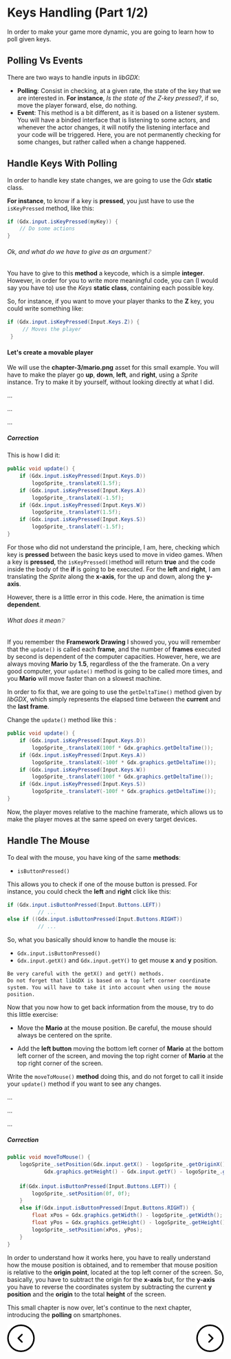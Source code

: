 # Keys Handling (Part 1/2) #

In order to make your game more dynamic, you are going to learn how to poll given
keys.

## Polling Vs Events ##

There are two ways to handle inputs in *libGDX*:
* **Polling**: Consist in checking, at a given rate, the state of the key that
we are interested in. **For instance**, *Is the state of the Z-key pressed?*, if so,
move the player forward, else, do nothing.
* **Event**: This method is a bit different, as it is based on a listener system.
You will have a binded interface that is listening to some actors, and whenever
the actor changes, it will notify the listening interface and your code will be triggered. Here, you are not permanently checking for some changes, but rather called when a change happened.

## Handle Keys With Polling ##

In order to handle key state changes, we are going to use the *Gdx* **static** class.

**For instance**, to know if a key is **pressed**, you just have to use the `isKeyPressed` method, like this:

```java
if (Gdx.input.isKeyPressed(myKey)) {
    // Do some actions
}
```

###### Ok, and what do we have to give as an argument:grey_question: ######

You have to give to this **method** a keycode, which is a simple **integer**.
However, in order for you to write more meaningful code, you can (I would say you have to) use the *Keys* **static class**, containing each possible key.

So, for instance, if you want to move your player thanks to the **Z** key, you could write something like:

```java
if (Gdx.input.isKeyPressed(Input.Keys.Z)) {
     // Moves the player
 }
```

#### Let's create a movable player ####

We will use the **chapter-3/mario.png** asset for this small example. You will have to make the player go **up**, **down**, **left**, and **right**, using a *Sprite* instance.
Try to make it by yourself, without looking directly at what I did.

...

...

...

##### Correction #####
This is how I did it:

```java
public void update() {
    if (Gdx.input.isKeyPressed(Input.Keys.D))
        logoSprite_.translateX(1.5f);
    if (Gdx.input.isKeyPressed(Input.Keys.A))
        logoSprite_.translateX(-1.5f);
    if (Gdx.input.isKeyPressed(Input.Keys.W))
        logoSprite_.translateY(1.5f);
    if (Gdx.input.isKeyPressed(Input.Keys.S))
        logoSprite_.translateY(-1.5f);
}
```

For those who did not understand the principle, I am, here, checking which key is **pressed** between the basic keys used to move in video games. When a key is **pressed**, the `isKeyPressed()`method will return **true** and the code inside the body of the **if** is going to be executed. For the **left** and **right**, I am translating the *Sprite* along the **x-axis**, for the up and down, along the **y-axis**.

However, there is a little error in this code.
Here, the animation is time **dependent**.

###### What does it mean:grey_question: ######

If you remember the **Framework Drawing** I showed you, you will remember that the `update()` is called each **frame**, and the number of **frames** executed by second is dependent of the computer capacities.
However, here, we are always moving **Mario** by **1.5**, regardless of the the framerate. On a very good computer, your `update()` method is going to be called more times, and you **Mario** will move faster than on a slowest machine.

In order to fix that, we are going to use the `getDeltaTime()` method given by *libGDX*, which simply represents the elapsed time between the **current** and the **last frame**.

Change the `update()` method like this :

```java
public void update() {
    if (Gdx.input.isKeyPressed(Input.Keys.D))
        logoSprite_.translateX(100f * Gdx.graphics.getDeltaTime());
    if (Gdx.input.isKeyPressed(Input.Keys.A))
        logoSprite_.translateX(-100f * Gdx.graphics.getDeltaTime());
    if (Gdx.input.isKeyPressed(Input.Keys.W))
        logoSprite_.translateY(100f * Gdx.graphics.getDeltaTime());
    if (Gdx.input.isKeyPressed(Input.Keys.S))
        logoSprite_.translateY(-100f * Gdx.graphics.getDeltaTime());
}
```

Now, the player moves relative to the machine framerate, which allows us to make the player moves at the same speed on every target devices.

## Handle The Mouse ##

To deal with the mouse, you have king of the same **methods**:

* `isButtonPressed()`

This allows you to check if one of the mouse button is pressed.
For instance, you could check the **left** and **right** click like this:

```java
if (Gdx.input.isButtonPressed(Input.Buttons.LEFT))
          // ...
else if ((Gdx.input.isButtonPressed(Input.Buttons.RIGHT))
          // ...
```

So, what you basically should know to handle the mouse is:

* `Gdx.input.isButtonPressed()`
* `Gdx.input.getX()` and `Gdx.input.getY()` to get mouse **x** and **y** position.

```
Be very careful with the getX() and getY() methods.
Do not forget that libGDX is based on a top left corner coordinate system. You will have to take it into account when using the mouse position.
```

Now that you now how to get back information from the mouse, try to do this little exercise:

* Move the **Mario** at the mouse position. Be careful, the mouse should always be centered on the sprite.

* Add the **left button** moving the bottom left corner of **Mario** at the bottom left corner of the screen, and moving the top right corner of **Mario** at the top right corner of the screen.

Write the `moveToMouse()` **method** doing this, and do not forget to call it inside your `update()` method if you want to see any changes.

...

...

...

##### Correction #####

```java
public void moveToMouse() {
    logoSprite_.setPosition(Gdx.input.getX() - logoSprite_.getOriginX(),
            Gdx.graphics.getHeight() - Gdx.input.getY() - logoSprite_.getOriginY());

    if(Gdx.input.isButtonPressed(Input.Buttons.LEFT)) {
        logoSprite_.setPosition(0f, 0f);
    }
    else if(Gdx.input.isButtonPressed(Input.Buttons.RIGHT)) {
        float xPos = Gdx.graphics.getWidth() - logoSprite_.getWidth();
        float yPos = Gdx.graphics.getHeight() - logoSprite_.getHeight();
        logoSprite_.setPosition(xPos, yPos);
    }
}
```

In order to understand how it works here, you have to really understand how the mouse position is obtained, and to remember that mouse position is relative to the **origin point**, located at the top left corner of the screen.
So, basically, you have to subtract the origin for the **x-axis** but, for the **y-axis** you have to reverse the coordinates system by subtracting the current **y position** and the **origin** to the total **height** of the screen.

This small chapter is now over, let's continue to the next chapter, introducing the **polling** on smartphones.

<p>
    <a href="3-display-text.md">
        <img align="left" src="../../resources/images/left-arrow.png">
    </a>
    <a href="4-keys-handling-2.md">
        <img align="right" src="../../resources/images/right-arrow.png">
    </a>
</p>
